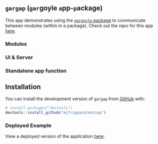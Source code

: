 ## `gargap` (`gar`goyle `a`pp-`p`ackage)

This app demonstrates using the [`gargoyle`
package](https://github.com/ColinFay/gargoyle) to communicate between modules (within in
a package). Check out the repo for this app [here](https://github.com/mjfrigaard/mstsap).

### Modules


### UI & Server


### Standalone app function


## Installation

You can install the development version of `gargap` from
[GitHub](https://github.com/) with:

``` r
# install.packages("devtools")
devtools::install_github("mjfrigaard/mstsap")
```

### Deployed Example

View a deployed version of the application
[here](https://mjfrigaard.shinyapps.io/garmstsap/):
